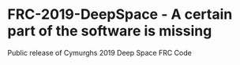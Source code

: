 # FRC-2019-DeepSpace - A certain part of the software is missing
 Public release of Cymurghs 2019 Deep Space FRC Code
